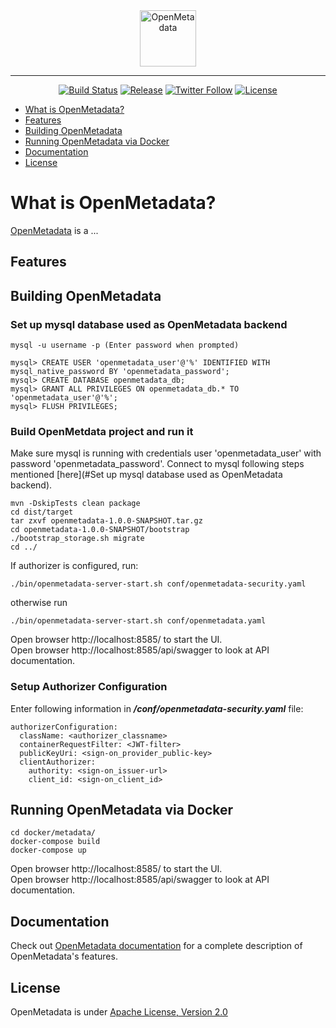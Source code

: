 <div align="center">
  <img src="https://i.imgur.com/5VumwFS.png" align="center" alt="OpenMetadata" height="90"/>
  <hr />

[![Build Status](https://github.com/StreamlineData/catalog/actions/workflows/maven-build.yml/badge.svg?event=push)](https://github.com/StreamlineData/catalog/actions/workflows/maven-build.yml)
[![Release](https://img.shields.io/github/release/StreamlineData/catalog/all.svg)](https://github.com/StreamlineData/catalog/releases)
[![Twitter Follow](https://img.shields.io/twitter/follow/open_metadata?style=social)](https://twitter.com/intent/follow?screen_name=open_metadata)
[![License](https://img.shields.io/github/license/StreamlineData/catalog.svg)](LICENSE)

</div>

- [What is OpenMetadata?](#what-is-openmetadata )
- [Features](#features)
- [Building OpenMetadata](#building-openmetadata)
- [Running OpenMetadata via Docker](#running-openmetadata-via-docker)
- [Documentation](#documentation)
- [License](#license)

# What is OpenMetadata?
[OpenMetadata](https://open-metadata.org/) is a ...

## Features

## Building OpenMetadata
### Set up mysql database used as OpenMetadata backend
```shell
mysql -u username -p (Enter password when prompted)

mysql> CREATE USER 'openmetadata_user'@'%' IDENTIFIED WITH mysql_native_password BY 'openmetadata_password';
mysql> CREATE DATABASE openmetadata_db;
mysql> GRANT ALL PRIVILEGES ON openmetadata_db.* TO 'openmetadata_user'@'%';
mysql> FLUSH PRIVILEGES;
```

### Build OpenMetdata project and run it
Make sure mysql is running with credentials user 'openmetadata_user' with password 'openmetadata_password'.
Connect to mysql following steps mentioned [here](#Set up mysql database used as OpenMetadata backend).

```shells
mvn -DskipTests clean package
cd dist/target
tar zxvf openmetadata-1.0.0-SNAPSHOT.tar.gz
cd openmetadata-1.0.0-SNAPSHOT/bootstrap
./bootstrap_storage.sh migrate
cd ../
```
If authorizer is configured, run:
```
./bin/openmetadata-server-start.sh conf/openmetadata-security.yaml
```
otherwise run
```
./bin/openmetadata-server-start.sh conf/openmetadata.yaml
```
Open browser http://localhost:8585/ to start the UI.\
Open browser http://localhost:8585/api/swagger to look at API documentation.

### Setup Authorizer Configuration
Enter following information in ***/conf/openmetadata-security.yaml*** file:
```
authorizerConfiguration:
  className: <authorizer_classname>
  containerRequestFilter: <JWT-filter>
  publicKeyUri: <sign-on_provider_public-key>
  clientAuthorizer:
    authority: <sign-on_issuer-url>
    client_id: <sign-on_client_id>
```


## Running OpenMetadata via Docker
```shell
cd docker/metadata/
docker-compose build
docker-compose up
```
Open browser http://localhost:8585/ to start the UI.\
Open browser http://localhost:8585/api/swagger to look at API documentation.


## Documentation
Check out [OpenMetadata documentation](https://docs.open-metadata.org/) for a complete description of OpenMetadata's features.

## License
OpenMetadata is under [Apache License, Version 2.0](http://www.apache.org/licenses/LICENSE-2.0)
